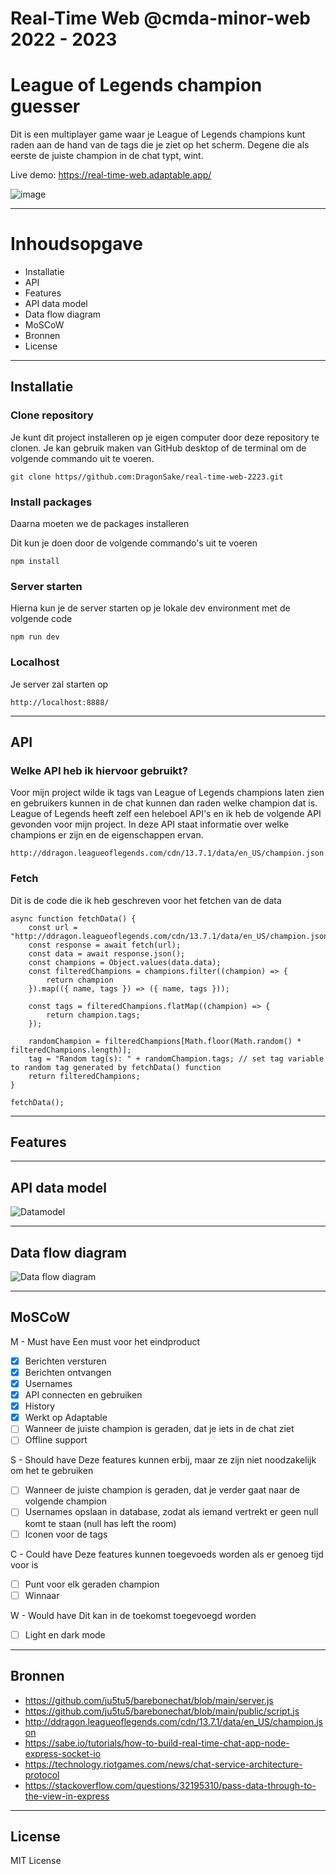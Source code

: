 # Real-Time Web @cmda-minor-web 2022 - 2023

# League of Legends champion guesser

Dit is een multiplayer game waar je League of Legends champions kunt raden aan de hand van de tags die je ziet op het scherm. Degene die als eerste de juiste champion in de chat typt, wint.

Live demo: https://real-time-web.adaptable.app/

![image](https://github.com/DragonSake/real-time-web-2223/assets/40611000/149033f3-32e9-405c-a4f6-b6aebe2ba247)

***

# Inhoudsopgave

* Installatie
* API
* Features
* API data model
* Data flow diagram
* MoSCoW
* Bronnen
* License

***

## Installatie

### Clone repository

Je kunt dit project installeren op je eigen computer door deze repository te clonen. Je kan gebruik maken van GitHub desktop of de terminal om de volgende commando uit te voeren.

```
git clone https//github.com:DragonSake/real-time-web-2223.git
```

### Install packages

Daarna moeten we de packages installeren

Dit kun je doen door de volgende commando's uit te voeren

```
npm install
```

### Server starten

Hierna kun je de server starten op je lokale dev environment met de volgende code

```
npm run dev
```

### Localhost

Je server zal starten op

```
http://localhost:8888/
```

***

## API

### Welke API heb ik hiervoor gebruikt?

Voor mijn project wilde ik tags van League of Legends champions laten zien en gebruikers kunnen in de chat kunnen dan raden welke champion dat is. League of Legends heeft zelf een heleboel API's en ik heb de volgende API gevonden voor mijn project. In deze API staat informatie over welke champions er zijn en de eigenschappen ervan.

```
http://ddragon.leagueoflegends.com/cdn/13.7.1/data/en_US/champion.json
```

### Fetch

Dit is de code die ik heb geschreven voor het fetchen van de data

```JS
async function fetchData() {
    const url = "http://ddragon.leagueoflegends.com/cdn/13.7.1/data/en_US/champion.json";
    const response = await fetch(url);
    const data = await response.json();
    const champions = Object.values(data.data);
    const filteredChampions = champions.filter((champion) => {
        return champion
    }).map(({ name, tags }) => ({ name, tags }));

    const tags = filteredChampions.flatMap((champion) => {
        return champion.tags;
    });

    randomChampion = filteredChampions[Math.floor(Math.random() * filteredChampions.length)];
    tag = "Random tag(s): " + randomChampion.tags; // set tag variable to random tag generated by fetchData() function
    return filteredChampions;
}

fetchData();
```

***

## Features



***

## API data model

![Datamodel](https://github.com/DragonSake/real-time-web-2223/assets/40611000/543a637e-033c-4598-ba93-a3e851fd302e)

***

## Data flow diagram

![Data flow diagram](https://github.com/DragonSake/real-time-web-2223/assets/40611000/129c759e-ddc2-4011-93b6-c632fc8b7b46)

***

## MoSCoW

M - Must have
Een must voor het eindproduct

- [X] Berichten versturen
- [X] Berichten ontvangen
- [X] Usernames
- [X] API connecten en gebruiken
- [X] History
- [X] Werkt op Adaptable
- [ ] Wanneer de juiste champion is geraden, dat je iets in de chat ziet 
- [ ] Offline support

S - Should have
Deze features kunnen erbij, maar ze zijn niet noodzakelijk om het te gebruiken

- [ ] Wanneer de juiste champion is geraden, dat je verder gaat naar de volgende champion
- [ ] Usernames opslaan in database, zodat als iemand vertrekt er geen null komt te staan (null has left the room)
- [ ] Iconen voor de tags

C - Could have
Deze features kunnen toegevoeds worden als er genoeg tijd voor is

- [ ] Punt voor elk geraden champion
- [ ] Winnaar

W - Would have
Dit kan in de toekomst toegevoegd worden

- [ ] Light en dark mode

***

## Bronnen

* https://github.com/ju5tu5/barebonechat/blob/main/server.js
* https://github.com/ju5tu5/barebonechat/blob/main/public/script.js
* http://ddragon.leagueoflegends.com/cdn/13.7.1/data/en_US/champion.json
* https://sabe.io/tutorials/how-to-build-real-time-chat-app-node-express-socket-io
* https://technology.riotgames.com/news/chat-service-architecture-protocol
* https://stackoverflow.com/questions/32195310/pass-data-through-to-the-view-in-express

***

## License

MIT License
